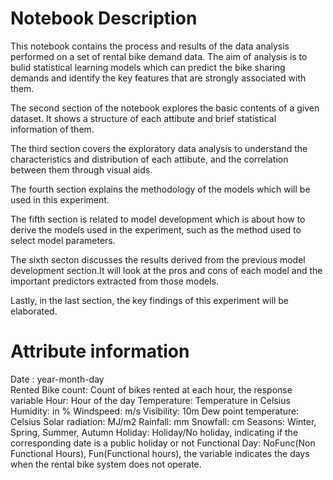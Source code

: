 # Notebook Description

This notebook contains the process and results of the data analysis performed on a set of rental bike demand data. The aim of analysis is to bulid statistical learning models which can predict the bike sharing demands and identify the key features that are strongly associated with them.

The second section of the notebook explores the basic contents of a given dataset. It shows a structure of each attibute and brief statistical information of them.

The third section covers the exploratory data analysis to understand the characteristics and distribution of each attibute, and the correlation between them through visual aids.

The fourth section explains the methodology of the models which will be used in this experiment.

The fifth section is related to model development which is about how to derive the models used in the experiment, such as the method used to select model parameters.

The sixth secton discusses the results derived from the previous model development section.It will look at the pros and cons of each model and the important predictors extracted from those models.

Lastly, in the last section, the key findings of this experiment will be elaborated.


# Attribute information

Date : year-month-day <br>
Rented Bike count: Count of bikes rented at each hour, the response variable 
Hour: Hour of the day
Temperature: Temperature in Celsius
Humidity: in %
Windspeed: m/s
Visibility: 10m
Dew point temperature: Celsius
Solar radiation: MJ/m2
Rainfall: mm
Snowfall: cm
Seasons: Winter, Spring, Summer, Autumn
Holiday: Holiday/No holiday, indicating if the corresponding date is a public holiday or not
Functional Day: NoFunc(Non Functional Hours), Fun(Functional hours), the variable indicates the days when the rental bike system does not operate.
